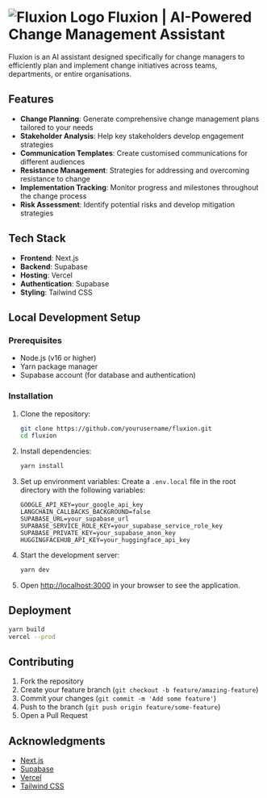# ![Fluxion Logo](/public/logo.png) Fluxion | AI-Powered Change Management Assistant

Fluxion is an AI assistant designed specifically for change managers to efficiently plan and implement change initiatives across teams, departments, or entire organisations.

## Features

- **Change Planning**: Generate comprehensive change management plans tailored to your needs
- **Stakeholder Analysis**: Help key stakeholders develop engagement strategies
- **Communication Templates**: Create customised communications for different audiences
- **Resistance Management**: Strategies for addressing and overcoming resistance to change
- **Implementation Tracking**: Monitor progress and milestones throughout the change process
- **Risk Assessment**: Identify potential risks and develop mitigation strategies

## Tech Stack

- **Frontend**: Next.js
- **Backend**: Supabase
- **Hosting**: Vercel
- **Authentication**: Supabase
- **Styling**: Tailwind CSS

## Local Development Setup

### Prerequisites

- Node.js (v16 or higher)
- Yarn package manager
- Supabase account (for database and authentication)

### Installation

1. Clone the repository:
   ```bash
   git clone https://github.com/yourusername/fluxion.git
   cd fluxion
   ```

2. Install dependencies:
   ```bash
   yarn install
   ```

3. Set up environment variables:
   Create a `.env.local` file in the root directory with the following variables:
   ```
   GOOGLE_API_KEY=your_google_api_key
   LANGCHAIN_CALLBACKS_BACKGROUND=false
   SUPABASE_URL=your_supabase_url
   SUPABASE_SERVICE_ROLE_KEY=your_supabase_service_role_key
   SUPABASE_PRIVATE_KEY=your_supabase_anon_key
   HUGGINGFACEHUB_API_KEY=your_huggingface_api_key
   ```

4. Start the development server:
   ```bash
   yarn dev
   ```

5. Open [http://localhost:3000](http://localhost:3000) in your browser to see the application.

## Deployment

```bash
yarn build
vercel --prod
```

## Contributing

1. Fork the repository
2. Create your feature branch (`git checkout -b feature/amazing-feature`)
3. Commit your changes (`git commit -m 'Add some feature'`)
4. Push to the branch (`git push origin feature/some-feature`)
5. Open a Pull Request

## Acknowledgments

- [Next.js](https://nextjs.org/)
- [Supabase](https://supabase.io/)
- [Vercel](https://vercel.com/)
- [Tailwind CSS](https://tailwindcss.com/)
